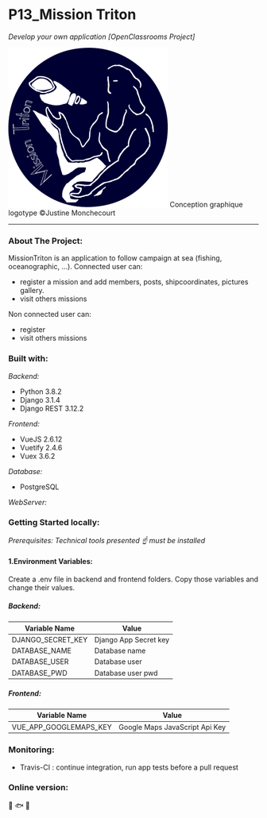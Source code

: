 # P13_Mission Triton
*Develop your own application [OpenClassrooms Project]*

![image](frontend/src/assets/logo_triton.png)
Conception graphique logotype ©Justine Monchecourt
*****************************************************************************************************************
### About The Project:
MissionTriton is an application to follow campaign at sea (fishing, oceanographic, ...).
Connected user can:
- register a mission and add members, posts, shipcoordinates, pictures gallery.
- visit others missions

Non connected user can:
- register
- visit others missions

### Built with:
*Backend:*
* Python 3.8.2
* Django 3.1.4
* Django REST 3.12.2

*Frontend:*
* VueJS 2.6.12
* Vuetify 2.4.6
* Vuex 3.6.2

*Database:*
* PostgreSQL

*WebServer:*

### Getting Started locally:
*Prerequisites: Technical tools presented :point_up: must be installed*

#### 1.Environment Variables:
Create a .env file in backend and frontend folders.
Copy those variables and change their values.

##### Backend:
|   Variable Name    |         Value         |
|--------------------|-----------------------|
| DJANGO_SECRET_KEY  | Django App Secret key |
| DATABASE_NAME      | Database name         |
| DATABASE_USER      | Database user         |
| DATABASE_PWD       | Database user pwd     |

##### Frontend:
|      Variable Name     |             Value              |
|------------------------|--------------------------------|
| VUE_APP_GOOGLEMAPS_KEY | Google Maps JavaScript Api Key |


### Monitoring:
- Travis-CI : continue integration, run app tests before a pull request

### Online version:
:ocean: :fish: :volcano: